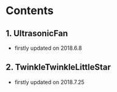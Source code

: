 # Contents
## 1. UltrasonicFan
* firstly updated on 2018.6.8
## 2. TwinkleTwinkleLittleStar
* firstly updated on 2018.7.25
